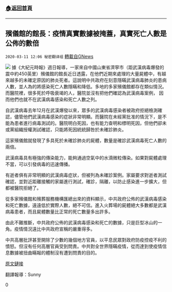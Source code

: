 ###  [:house:返回首頁](https://github.com/ourhimalayas/txt)
---

## 殯儀館的館長：疫情真實數據被掩蓋，真實死亡人數是公佈的數倍
`2020-03-11 12:06 秘密翻译组` [轉載自GNews](https://gnews.org/zh-hant/138936/)

![](https://s3-ap-northeast-1.amazonaws.com/news.guo.offload.media/wp-content/uploads/2020/03/11120417/%E7%96%AB%E6%83%85%E7%9C%9F%E5%AE%9E%E6%95%B0%E6%8D%AE%E8%A2%AB%E6%8E%A9%E7%9B%96%EF%BC%8C%E7%9C%9F%E5%AE%9E%E6%AD%BB%E4%BA%A1%E4%BA%BA%E6%95%B0%E6%98%AF%E5%85%AC%E5%B8%83%E7%9A%84%E6%95%B0%E5%80%8D.jpg)
據《大紀元時報》週日報導，一家來自中國山東省濟寧市（距武漢病毒爆發的震中約450英里）殯儀館的館長近日透露，在他們近期來處理的大量屍體中，有越來越多的未確定原因的肺炎死者。這說明中共政府在刻意隱瞞武漢病毒肺炎的患病人數，並人為的將感染死亡人數隱瞞和降低。多地的多家殯儀館都存在類似情況。而醫院裡，很多死於呼吸衰竭的人，醫院並沒有把他們確認為武漢病毒案例， 因而他們也就不在武漢病毒感染和死亡人數之列。

自武漢病毒去年12月在武漢爆發以來，眾多的武漢病毒感染者被政府拒絕檢測確認，儘管他們武漢病毒感染的症狀非常明顯。而醫院在未經黨批准的情況下，是不能為患者進行病毒測試的。醫院明白死因，也有能力查明和標明死因，但他們卻未或黨組織授權測試確認，只能將死因統統歸咎於未確診肺炎。

這家殯儀館就發現了多具死於未確診肺炎的屍體，數量是確診武漢病毒死亡人數的兩倍。

武漢病毒具有極強的傳染能力，能夠通過空氣中的水滴微粒傳染。如果對屍體處理不當，可以引發病毒的迅速傳播。

有逝者俱有非常明顯的武漢病毒症狀，但被列為未確診案例。家屬要求對逝者測試確認，並對近距離接觸的家屬進行測試，確診，隔離，以防止感染進一步擴大，但都被醫院拒絕了。

從多家殯儀館和殯葬服務機構匯總出來的資料顯示，中共政府公佈的武漢病毒感染和死亡數據，遠遠低於實際人數，絕不可信。進入火葬場的屍體絕大多數都是武漢病毒患者，而且屍體數量比正常的死亡數量多出許多。

由此不難推斷，中共政府公佈的武漢病毒感染和死亡的數據，只是巨型冰山的一角。疫情情況遠比中共政府宣稱的嚴重得多。

中共高層批評甚至開除了少數的幾個地方官員，以平息民眾對政府防疫控疫不利的憤怒。但沒有任何高層官員受到問責。中共對全世界隱瞞疫情，從而達到使疫情信息數據被扭曲瞞報的體制沒有遭到問責的目的。

[原文鏈接](https://www.breitbart.com/asia/2020/03/09/report-spike-in-chinese-pneumonia-deaths-sparks-coronavirus-cover-up-concerns/)

翻譯報導：Sunny

0
